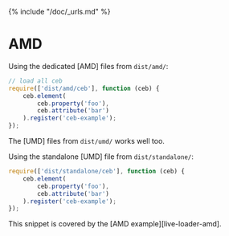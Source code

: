 {% include "/doc/_urls.md" %}
# AMD

Using the dedicated [AMD] files from `dist/amd/`:

```javascript
// load all ceb
require(['dist/amd/ceb'], function (ceb) {
    ceb.element(
        ceb.property('foo'),
        ceb.attribute('bar')
    ).register('ceb-example');
});
```

The [UMD] files from `dist/umd/` works well too.

Using the standalone [UMD] file from `dist/standalone/`:

```javascript
require(['dist/standalone/ceb'], function (ceb) {
    ceb.element(
        ceb.property('foo'),
        ceb.attribute('bar')
    ).register('ceb-example');
});
```

This snippet is covered by the [AMD example][live-loader-amd].
